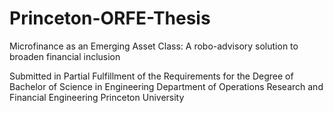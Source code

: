 # Princeton-ORFE-Thesis
Microfinance as an Emerging Asset Class: A robo-advisory solution to broaden financial inclusion

Submitted in Partial Fulfillment of the Requirements for the Degree of Bachelor of Science in Engineering Department of Operations Research and Financial Engineering Princeton University
